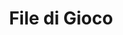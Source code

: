 ---
title: File di Gioco
nav_order: 4
parent: Prima Edizione
redirect_to: https://drive.google.com/folderview?id=1v4lHA9wHureeLZjUF6e2kBoM-Xkh4_7X
---